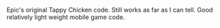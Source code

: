 Epic's original Tappy Chicken code.  Still works as far as I can tell.  Good relatively light weight mobile game code.
